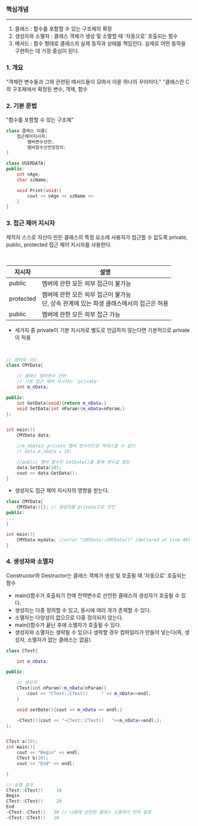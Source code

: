 ### 핵심개념
---
1. 클래스
: 함수를 포함할 수 있는 구조체의 확장
2. 생성자와 소멸자
: 클래스 객체가 생성 및 소멸할 때 '자동으로' 호출되는 함수
3. 메서드
: 함수 형태로 클래스의 실제 동작과 상태를 책임진다. 실제로 어떤 동작을 구현하는 데 가장 중심이 된다.


### 1. 개요
"객체란 변수들과 그와 관련된 메서드들이 모여서 이룬 하나의 꾸러미다."
"클래스란 C의 구조체에서 확정된 변수, 객체, 함수

### 2. 기본 문법
"함수를 포함할 수 있는 구조체"
```cpp
class 클래스 이름{
    접근제어지시자;
        멤버변수선언;
        멤버함수선언및정의;
}

class USERDATA{
public:
    int nAge;
    char szName;

    void Print(void){
        cout << nAge << szName <<
    }
}
```

### 3. 접근 제어 지시자
제작자 스스로 자신이 만든 클래스의 특정 요소에 사용자가 접근할 수 없도록 private, public, protected 접근 제어 지시자를 사용한다.

<br>

지시자|설명
---|---
public|멤버에 관한 모든 외부 접근이 불가능
protected|멤버에 관한 모든 외부 접근이 불가능<br> 단, 상속 관계에 있는 파생 클래스에서의 접근은 허용
public|멤버에 관한 모든 외부 접근 가능

- 세가지 중 private이 기본 지시자로 별도로 언급하지 않는다면 기본적으로 private이 적용
<br>


```cpp
// 제작자 코드
class CMYData{

    // 클래스 멤버변수 선언
    // 기본 접근 제어 지시자는 'private'
    int m_nData;

public:
    int GetData(void){return m_nData;}
    void SetData(int nParam){m_nData=nParam;}
};


int main(){
    CMYData data;

    //m_nData는 private 멤버 변수이므로 액세스할 수 없다 
    // data.m_nData = 20; 

    //public 멤버 함수인 SetData()를 통해 변수값 할당
    data.SetData(10);
    cout << data.GetData();
}
```
- 생성자도 접근 제어 지시자의 영향을 받는다.
```cpp
class CMYData{
    CMYData(){}; // 생성자를 private으로 선언
public:
...
}

int main(){
    CMYData mydata; //error "CMYData::CMYData()" (declared at line 49) is inaccessible
}
```

### 4. 생성자와 소멸자
Constructor와 Destructor는 클래스 객체가 생성 및 호출될 때 '자동으로' 호출되는 함수
- main()함수가 호출되기 전에 전역변수로 선언한 클래스의 생성자가 호출될 수 있다.
- 생성자는 다중 정의할 수 있고, 동시에 여러 개가 존재할 수 있다.
- 소멸자는 다양성이 없으므로 다중 정의되지 않는다.
- main()함수가 끝난 후에 소멸자가 호출될 수 있다.
- 생성자와 소멸자는 생략될 수 있으나 생략할 경우 컴파일러가 만들어 넣는다(즉, 생성자, 소멸자가 없는 클래스는 없음).

``` cpp
class CTest{

    int m_nData;

public:

    // 생성자     
    CTest(int nParam):m_nData(nParam){
        cout << "CTest::CTest()     " << m_nData<<endl;
    }

    void setDate(){cout << m_nData << endl;}

    ~CTest(){cout << "~CTest::CTest()   "<<m_nData<<endl;};
};


CTest a(10);
int main(){
    cout << "Begin" << endl;
    CTest b(20);
    cout << "End" << endl;

}
```
```cpp
// 실행 결과
CTest::CTest()     10
Begin
CTest::CTest()     20
End
~CTest::CTest()   20 // 나중에 선언한 클래스 소멸자가 먼저 등장
~CTest::CTest()   10
```




